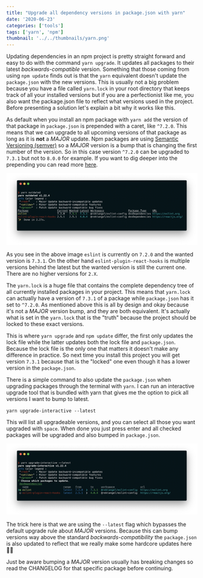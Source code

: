 ```yaml
---
title: "Upgrade all dependency versions in package.json with yarn"
date: '2020-06-23'
categories: ['tools']
tags: ['yarn', 'npm']
thumbnail: '../../thumbnails/yarn.png'
---
```


Updating dependencies in an npm project is pretty straight forward and easy to do with the command `yarn upgrade`. It updates all packages to their latest _backwards-compatible_ version. Something that those coming from using `npm update` finds out is that the `yarn` equivalent doesn't update the `package.json` with the new versions. This is usually not a big problem because you have a file called `yarn.lock` in your root directory that keeps track of all your installed versions but if you are a perfectionist like me, you also want the package.json file to reflect what versions used in the project. Before presenting a solution let's explain a bit why it works like this.

As default when you install an npm package with `yarn add` the version of that package in `package.json` is prepended with a caret, like `^7.2.0`. This means that we can upgrade to all upcoming versions of that package as long as it is **not** a _MAJOR_ update. Npm packages are using [Semantic Versioning (semver)](https://semver.org/) so a _MAJOR_ version is a bump that is changing the first number of the version. So in this case version `^7.2.0` can be upgraded to `7.3.1` but not to `8.0.0` for example. If you want to dig deeper into the prepending you can read more [here](https://docs.npmjs.com/misc/semver#versions).

![Listing all outdated dependencies](./outdated.png)

As you see in the above image `eslint` is currently on `7.2.0` and the wanted version is `7.3.1`. On the other hand `eslint-plugin-react-hooks` is multiple versions behind the latest but the wanted version is still the current one. There are no higher versions for `2.X`.

The `yarn.lock` is a huge file that contains the complete dependency tree of all currently installed packages in your project. This means that `yarn.lock` can actually have a version of `7.3.1` of a package while `package.json` has it set to `^7.2.0`. As mentioned above this is all by design and okay because it's not a _MAJOR_ version bump, and they are both equivalent. It's actually what is set in the `yarn.lock` that is the "truth" because the project should be locked to these exact versions.

This is where `yarn upgrade` and `npm update` differ, the first only updates the lock file while the latter updates both the lock file and `package.json`. Because the lock file is the only one that matters it doesn't make any difference in practice. So next time you install this project you will get version `7.3.1` because that is the "locked" one even though it has a lower version in the `package.json`.

There is a simple command to also update the `package.json` when upgrading packages through the terminal with `yarn`. I can run an interactive upgrade tool that is bundled with yarn that gives me the option to pick all versions I want to bump to latest.

```shell
yarn upgrade-interactive --latest
```

This will list all upgradeable versions, and you can select all those you want upgraded with `space`. When done you just press enter and all checked packages will be upgraded and also bumped in `package.json`.

![Select what dependencies to be updated](./upgrade.png)

The trick here is that we are using the `--latest` flag which bypasses the default upgrade rule about _MAJOR_ versions. Because this can bump versions way above the standard _backwards-compatibility_ the `package.json` is also updated to reflect that we really make some hardcore updates here 👊🏻

Just be aware bumping a _MAJOR_ version usually has breaking changes so read the CHANGELOG for that specific package before continuing.
